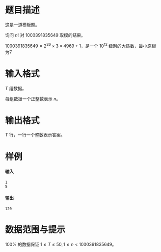 
# 题目描述

这是一道模板题。

询问 $n!$ 对 $1000391835649$ 取模的结果。

$1000391835649 = 2^{26} \times 3 \times 4969+1$，是一个 $10^{12}$ 级别的大质数，最小原根为$7$

# 输入格式

$T$ 组数据。

每组数据一个正整数表示 $n$。

# 输出格式

$T$ 行，一行一个整数表示答案。

# 样例

#### 输入
```plain
1
5
```

#### 输出
```plain
120
```

# 数据范围与提示

$100\%$ 的数据保证 $1 \leq T \leq 50,1 \leq n < 1000391835649$。

